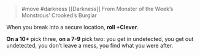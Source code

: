 > #move #darkness 
> [[Darkness]]
> From Monster of the Week’s Monstrous’ Crooked’s Burglar

When you break into a secure location, **roll +Clever**.

**On a 10+** pick three, **on a 7-9** pick two: you get in undetected, you get out undetected, you don’t leave a mess, you find what you were after.